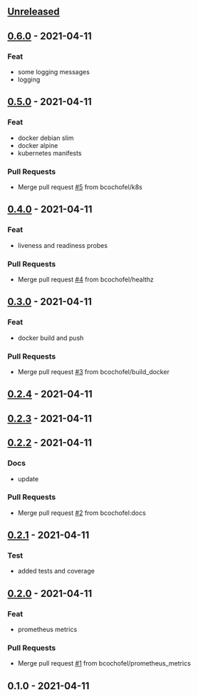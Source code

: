 
<a name="unreleased"></a>
## [Unreleased]


<a name="0.6.0"></a>
## [0.6.0] - 2021-04-11
### Feat
- some logging messages
- logging


<a name="0.5.0"></a>
## [0.5.0] - 2021-04-11
### Feat
- docker debian slim
- docker alpine
- kubernetes manifests

### Pull Requests
- Merge pull request [#5](https://github.com/bcochofel/terraplanfeed/issues/5) from bcochofel/k8s


<a name="0.4.0"></a>
## [0.4.0] - 2021-04-11
### Feat
- liveness and readiness probes

### Pull Requests
- Merge pull request [#4](https://github.com/bcochofel/terraplanfeed/issues/4) from bcochofel/healthz


<a name="0.3.0"></a>
## [0.3.0] - 2021-04-11
### Feat
- docker build and push

### Pull Requests
- Merge pull request [#3](https://github.com/bcochofel/terraplanfeed/issues/3) from bcochofel/build_docker


<a name="0.2.4"></a>
## [0.2.4] - 2021-04-11

<a name="0.2.3"></a>
## [0.2.3] - 2021-04-11

<a name="0.2.2"></a>
## [0.2.2] - 2021-04-11
### Docs
- update

### Pull Requests
- Merge pull request [#2](https://github.com/bcochofel/terraplanfeed/issues/2) from bcochofel:docs


<a name="0.2.1"></a>
## [0.2.1] - 2021-04-11
### Test
- added tests and coverage


<a name="0.2.0"></a>
## [0.2.0] - 2021-04-11
### Feat
- prometheus metrics

### Pull Requests
- Merge pull request [#1](https://github.com/bcochofel/terraplanfeed/issues/1) from bcochofel/prometheus_metrics


<a name="0.1.0"></a>
## 0.1.0 - 2021-04-11

[Unreleased]: https://github.com/bcochofel/terraplanfeed/compare/0.6.0...HEAD
[0.6.0]: https://github.com/bcochofel/terraplanfeed/compare/0.5.0...0.6.0
[0.5.0]: https://github.com/bcochofel/terraplanfeed/compare/0.4.0...0.5.0
[0.4.0]: https://github.com/bcochofel/terraplanfeed/compare/0.3.0...0.4.0
[0.3.0]: https://github.com/bcochofel/terraplanfeed/compare/0.2.4...0.3.0
[0.2.4]: https://github.com/bcochofel/terraplanfeed/compare/0.2.3...0.2.4
[0.2.3]: https://github.com/bcochofel/terraplanfeed/compare/0.2.2...0.2.3
[0.2.2]: https://github.com/bcochofel/terraplanfeed/compare/0.2.1...0.2.2
[0.2.1]: https://github.com/bcochofel/terraplanfeed/compare/0.2.0...0.2.1
[0.2.0]: https://github.com/bcochofel/terraplanfeed/compare/0.1.0...0.2.0
